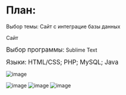 
<h1>План:</h1>
<p>Выбор темы: Сайт с интеграцие базы данных</p>
<p>Сайт</p>
<p><big>Выбор программы:</big> Sublime Text</p>
<p><big>Языки: HTML/CSS; PHP; MySQL; Java</big>

![image](https://github.com/Avar1tia/Diplom/assets/97594483/8241af76-e4ed-40c8-af59-573c2277bccf)

![image](https://github.com/Avar1tia/Diplom/assets/97594483/a7bdd2f7-8119-4ef6-a0b8-f645d8ebe41b)
![image](https://github.com/Avar1tia/Diplom/assets/97594483/ef17cd97-1ee7-4b8d-a282-3223c29dedf9)
![image](https://github.com/Avar1tia/Diplom/assets/97594483/2b6f8a34-7640-4d6c-a061-4ebcf367136b)

